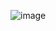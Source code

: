 ![image](https://github.com/sejongsmarcle/2024_Spring_Kaggle_Study/assets/128217747/fae5e297-616c-4d99-8941-35386aa9c1c8)
